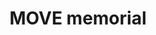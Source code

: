 ---
pid: pt382
title: MOVE memorial
location_transcription: 63+Osage
coordinates: "[-75.248200792113, 39.955675019185]"
zipcode: '19130'
gen_neighborhood: North Philadelphia
neighborhood: Art Museum,Francisville
outside_phl: 
age: '22'
age_range: 20-29
instagram: 
image_file_name: pt_382.jpg
proposal_transcription: Memorial to honor those killed in MOVE bombing
topic: History,MOVE,Violence
topic_summary: 0, 0, 0, 0
type: Memorial
keywords_other: 
credit: john
image_labels: 
twitter: 
facebook: 
permalink: "/monuments/pt382/"
layout: item-page
---